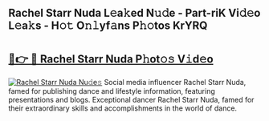 ## Rachel Starr Nuda L𝚎a𝚔ed N𝚞𝚍e - Part-riK Vi𝚍𝚎o L𝚎a𝚔s - H𝚘𝚝 O𝚗𝚕yf𝚊ns P𝚑𝚘tos KrYRQ

# <h2><a href="http://kf1piz.oniu.top/?m=Rachel+Starr+Nuda">🔗👉 🔴 Rachel Starr Nuda P𝚑ot𝚘𝚜 V𝚒d𝚎o</a></h2>

[![Rachel Starr Nuda Nu𝚍e𝚜](https://i.imgur.com/0qMVB7G.gif)](http://kf1piz.oniu.top/?m=Rachel+Starr+Nuda)
Social media influencer Rachel Starr Nuda, famed for publishing dance and lifestyle information, featuring presentations and blogs. Exceptional dancer Rachel Starr Nuda, famed for their extraordinary skills and accomplishments in the world of dance.  
